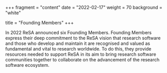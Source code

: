 +++
fragment = "content"
date = "2022-02-17"
weight = 70
background = "white"

title = "Founding Members"
+++

In 2022 ReSA announced six Founding Members. Founding Members express their deep commitment to the ReSA vision that research software 
and those who develop and maintain it are recognised and valued as fundamental and vital to research worldwide. To do this, they provide 
resources needed to support ReSA in its aim to bring research software communities together to collaborate on the advancement of the 
research software ecosystem. 

